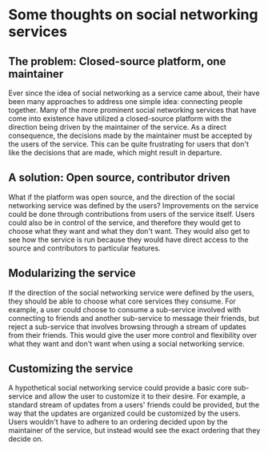 # Some thoughts on social networking services

## The problem: Closed-source platform, one maintainer
Ever since the idea of social networking as a service came about, their have been many approaches to address one simple idea: connecting people together. Many of the more prominent social networking services that have come into existence have utilized a closed-source platform with the direction being driven by the maintainer of the service. As a direct consequence, the decisions made by the maintainer must be accepted by the users of the service. This can be quite frustrating for users that don't like the decisions that are made, which might result in departure.

## A solution: Open source, contributor driven
What if the platform was open source, and the direction of the social networking service was defined by the users? Improvements on the service could be done through contributions from users of the service itself. Users could also be in  control of the service, and therefore they would get to choose what they want and what they don't want. They would also get to see how the service is run because they would have direct access to the source and contributors to particular features.

## Modularizing the service
If the direction of the social networking service were defined by the users, they should be able to choose what core services they consume. For example, a user could choose to consume a sub-service involved with connecting to friends and another sub-service to message their friends, but reject a sub-service that involves browsing through a stream of updates from their friends. This would give the user more control and flexibility over what they want and don't want when using a social networking service.

## Customizing the service
A hypothetical social networking service could provide a basic core sub-service and allow the user to customize it to their desire. For example, a standard stream of updates from a users' friends could be provided, but the way that the updates are organized could be customized by the users. Users wouldn't have to adhere to an ordering decided upon by the maintainer of the service, but instead would see the exact ordering that they decide on.
